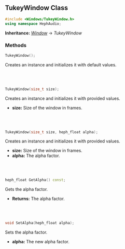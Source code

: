 ## TukeyWindow Class
```c++
#include <Windows/TukeyWindow.h>
using namespace HephAudio;
```
**Inheritance:** *[Window](/docs/HephAudio/Windows/Window.md)* -> *TukeyWindow*

### Methods
```c++
TukeyWindow();
```
Creates an instance and initializes it with default values.
<br><br><br><br>
```c++
TukeyWindow(size_t size);
```
Creates an instance and initializes it with provided values.
- **size:** Size of the window in frames.
<br><br><br><br>
```c++
TukeyWindow(size_t size, heph_float alpha);
```
Creates an instance and initializes it with provided values.
- **size:** Size of the window in frames.
- **alpha:** The alpha factor.
<br><br><br><br>
```c++
heph_float GetAlpha() const;
```
Gets the alpha factor.
- **Returns:** The alpha factor.
<br><br><br><br>

```c++
void SetAlpha(heph_float alpha);
```
Sets the alpha factor.
- **alpha:** The new alpha factor.
